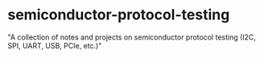 # semiconductor-protocol-testing
"A collection of notes and projects on semiconductor protocol testing (I2C, SPI, UART, USB, PCIe, etc.)"
